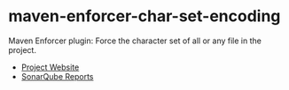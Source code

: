 # maven-enforcer-char-set-encoding
Maven Enforcer plugin: Force the character set of all or any file in the project.

* [Project Website](http://mikkoi.github.io/maven-enforcer-char-set-encoding/)
* [SonarQube Reports](https://sonarqube.com/dashboard/index/com.github.mikkoi.maven.enforcer.rule:char-set-encoding-rule)
